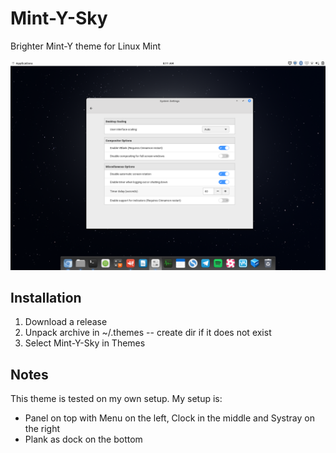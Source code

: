 # Mint-Y-Sky
Brighter Mint-Y theme for Linux Mint

![Screenshot](https://github.com/rschouwenburg/Mint-Y-Sky/raw/master/files/screenshot.png)

## Installation

1. Download a release
2. Unpack archive in ~/.themes -- create dir if it does not exist
3. Select Mint-Y-Sky in Themes

## Notes

This theme is tested on my own setup. My setup is:

* Panel on top with Menu on the left, Clock in the middle and Systray on the right
* Plank as dock on the bottom
